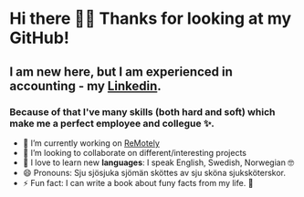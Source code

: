 # Hi there 🙋‍♀️ Thanks for looking at my GitHub!

## I am new here, but I am experienced in accounting - my [Linkedin](https://www.linkedin.com/in/karolina-k-k/).
### Because of that I've many skills (both hard and soft) which make me a perfect employee and collegue ✨.

- 🔭 I’m currently working on [ReMotely](https://github.com/kakuliniec/ReMotely)
- 👯 I’m looking to collaborate on different/interesting projects
- 💬 I love to learn new **languages**: I speak English, Swedish, Norwegian 🤓
- 😄 Pronouns: Sju sjösjuka sjömän sköttes av sju sköna sjuksköterskor. 
- ⚡ Fun fact: I can write a book about funy facts from my life. 🙈
